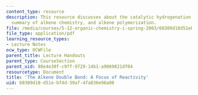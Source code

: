 ```yaml
---
content_type: resource
description: This resource discusses about the catalytic hydrogenation of Alkenes,
  summary of alkene chemistry, and alkene polymerization.
file: /media/courses/5-12-organic-chemistry-i-spring-2003/60309d18d51ebf4d39af4fa836e96a08_10.pdf
file_type: application/pdf
learning_resource_types:
- Lecture Notes
ocw_type: OCWFile
parent_title: Lecture Handouts
parent_type: CourseSection
parent_uid: 88e4e30f-c9ff-9729-14b1-a9069821df04
resourcetype: Document
title: 'The Alkene Double Bond: A Focus of Reactivity'
uid: 60309d18-d51e-bf4d-39af-4fa836e96a08
---
```

